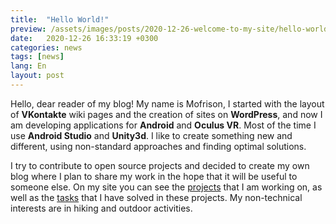 ```yaml
---
title:  "Hello World!"
preview: /assets/images/posts/2020-12-26-welcome-to-my-site/hello-world.gif
date:   2020-12-26 16:33:19 +0300
categories: news
tags: [news]
lang: En
layout: post
---
```


Hello, dear reader of my blog! My name is Mofrison, I started with the layout of **VKontakte** wiki pages and the creation of sites on **WordPress**, and now I am developing applications for **Android** and **Oculus VR**. Most of the time I use **Android Studio** and **Unity3d**. I like to create something new and different, using non-standard approaches and finding optimal solutions.

I try to contribute to open source projects and decided to create my own blog where I plan to share my work in the hope that it will be useful to someone else. On my site you can see the [projects]({{site.url}}/projects) that I am working on, as well as the [tasks]({{site.url}}/cases) that I have solved in these projects.
My non-technical interests are in hiking and outdoor activities. 
